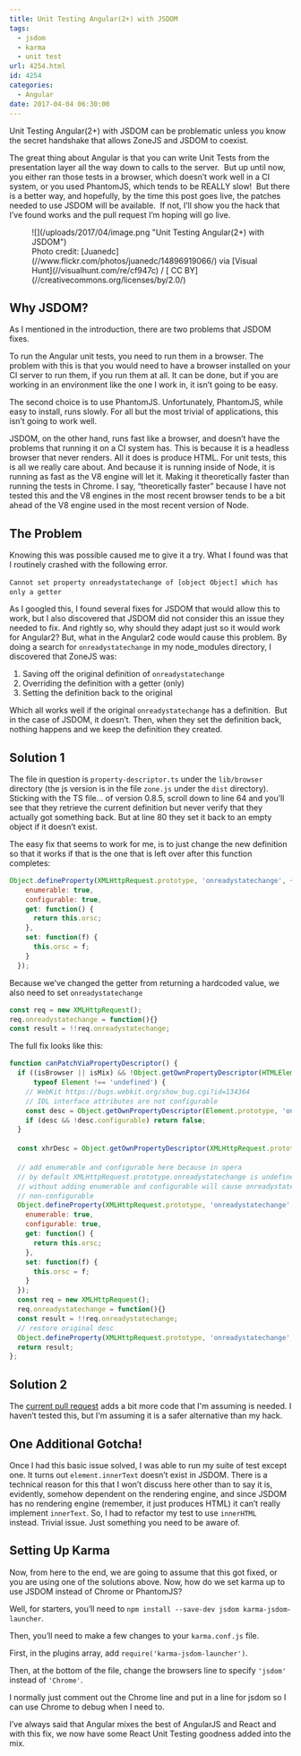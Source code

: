 ```yaml
---
title: Unit Testing Angular(2+) with JSDOM
tags:
  - jsdom
  - karma
  - unit test
url: 4254.html
id: 4254
categories:
  - Angular
date: 2017-04-04 06:30:00
---
```


Unit Testing Angular(2+) with JSDOM can be problematic unless you know the secret handshake that allows ZoneJS and JSDOM to coexist.

The great thing about Angular is that you can write Unit Tests from the presentation layer all the way down to calls to the server.  But up until now, you either ran those tests in a browser, which doesn’t work well in a CI system, or you used PhantomJS, which tends to be REALLY slow!  But there is a better way, and hopefully, by the time this post goes live, the patches needed to use JSDOM will be available.  If not, I’ll show you the hack that I’ve found works and the pull request I’m hoping will go live.

<figure>![](/uploads/2017/04/image.png "Unit Testing Angular(2+) with JSDOM")<figcaption>Photo credit: [Juanedc](//www.flickr.com/photos/juanedc/14896919066/) via [Visual Hunt](//visualhunt.com/re/cf947c) / [ CC BY](//creativecommons.org/licenses/by/2.0/)</figcaption></figure>

<!-- more -->

## Why JSDOM?

As I mentioned in the introduction, there are two problems that JSDOM fixes.

To run the Angular unit tests, you need to run them in a browser. The problem with this is that you would need to have a browser installed on your CI server to run them, if you run them at all. It can be done, but if you are working in an environment like the one I work in, it isn’t going to be easy.

The second choice is to use PhantomJS. Unfortunately, PhantomJS, while easy to install, runs slowly. For all but the most trivial of applications, this isn’t going to work well.

JSDOM, on the other hand, runs fast like a browser, and doesn’t have the problems that running it on a CI system has. This is because it is a headless browser that never renders. All it does is produce HTML. For unit tests, this is all we really care about. And because it is running inside of Node, it is running as fast as the V8 engine will let it. Making it theoretically faster than running the tests in Chrome. I say, “theoretically faster” because I have not tested this and the V8 engines in the most recent browser tends to be a bit ahead of the V8 engine used in the most recent version of Node.

## The Problem

Knowing this was possible caused me to give it a try. What I found was that I routinely crashed with the following error.

`Cannot set property onreadystatechange of [object Object] which has only a getter`

As I googled this, I found several fixes for JSDOM that would allow this to work, but I also discovered that JSDOM did not consider this an issue they needed to fix. And rightly so, why should they adapt just so it would work for Angular2? But, what in the Angular2 code would cause this problem. By doing a search for `onreadystatechange` in my node_modules directory, I discovered that ZoneJS was:

1.  Saving off the original definition of `onreadystatechange`
2.  Overriding the definition with a getter (only)
3.  Setting the definition back to the original

Which all works well if the original `onreadystatechange` has a definition.  But in the case of JSDOM, it doesn’t. Then, when they set the definition back, nothing happens and we keep the definition they created.

## Solution 1

The file in question is `property-descriptor.ts` under the `lib/browser` directory (the js version is in the file `zone.js` under the `dist` directory). Sticking with the TS file… of version 0.8.5, scroll down to line 64 and you’ll see that they retrieve the current definition but never verify that they actually got something back. But at line 80 they set it back to an empty object if it doesn’t exist.

The easy fix that seems to work for me, is to just change the new definition so that it works if that is the one that is left over after this function completes:

``` javascript
Object.defineProperty(XMLHttpRequest.prototype, 'onreadystatechange', {
    enumerable: true,
    configurable: true,
    get: function() {
      return this.orsc;
    },
    set: function(f) {
      this.orsc = f;
    }
  });
```

Because we’ve changed the getter from returning a hardcoded value, we also need to set `onreadystatechange`

``` javascript
const req = new XMLHttpRequest();
req.onreadystatechange = function(){}
const result = !!req.onreadystatechange;
```

The full fix looks like this:

``` javascript
function canPatchViaPropertyDescriptor() {
  if ((isBrowser || isMix) && !Object.getOwnPropertyDescriptor(HTMLElement.prototype, 'onclick') &&
      typeof Element !== 'undefined') {
    // WebKit https://bugs.webkit.org/show_bug.cgi?id=134364
    // IDL interface attributes are not configurable
    const desc = Object.getOwnPropertyDescriptor(Element.prototype, 'onclick');
    if (desc && !desc.configurable) return false;
  }

  const xhrDesc = Object.getOwnPropertyDescriptor(XMLHttpRequest.prototype, 'onreadystatechange');

  // add enumerable and configurable here because in opera
  // by default XMLHttpRequest.prototype.onreadystatechange is undefined
  // without adding enumerable and configurable will cause onreadystatechange
  // non-configurable
  Object.defineProperty(XMLHttpRequest.prototype, 'onreadystatechange', {
    enumerable: true,
    configurable: true,
    get: function() {
      return this.orsc;
    },
    set: function(f) {
      this.orsc = f;
    }
  });
  const req = new XMLHttpRequest();
  req.onreadystatechange = function(){}
  const result = !!req.onreadystatechange;
  // restore original desc
  Object.defineProperty(XMLHttpRequest.prototype, 'onreadystatechange', xhrDesc || {});
  return result;
};
```

## Solution 2

The [current pull request](//github.com/angular/zone.js/pull/711/commits/edc9d7a2145f9ddc4acbe6a49d1325d676c65429) adds a bit more code that I'm assuming is needed. I haven’t tested this, but I'm assuming it is a safer alternative than my hack.

## One Additional Gotcha!

Once I had this basic issue solved, I was able to run my suite of test except one. It turns out `element.innerText` doesn’t exist in JSDOM. There is a technical reason for this that I won’t discuss here other than to say it is, evidently, somehow dependent on the rendering engine, and since JSDOM has no rendering engine (remember, it just produces HTML) it can’t really implement `innerText`. So, I had to refactor my test to use `innerHTML` instead. Trivial issue. Just something you need to be aware of.

## Setting Up Karma

Now, from here to the end, we are going to assume that this got fixed, or you are using one of the solutions above. Now, how do we set karma up to use JSDOM instead of Chrome or PhantomJS?

Well, for starters, you’ll need to `npm install --save-dev jsdom karma-jsdom-launcher`.

Then, you’ll need to make a few changes to your `karma.conf.js` file.

First, in the plugins array, add `require('karma-jsdom-launcher')`.

Then, at the bottom of the file, change the browsers line to specify `'jsdom'` instead of `'Chrome'`.

I normally just comment out the Chrome line and put in a line for jsdom so I can use Chrome to debug when I need to.

I’ve always said that Angular mixes the best of AngularJS and React and with this fix, we now have some React Unit Testing goodness added into the mix.
